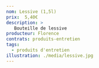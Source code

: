```yaml
---
nom: Lessive (1,5l)
prix:  5,40€
description: >
   Bouteille de lessive
producteur: Florence
contrats: produits-entretien
tags: 
  - produits d'entretien
illustration: ./media/lessive.jpg
---
```


